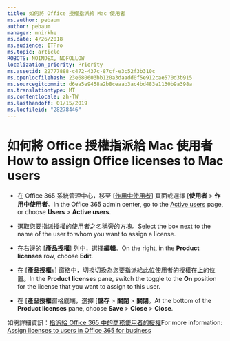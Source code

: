 ```yaml
---
title: 如何將 Office 授權指派給 Mac 使用者
ms.author: pebaum
author: pebaum
manager: mnirkhe
ms.date: 4/26/2018
ms.audience: ITPro
ms.topic: article
ROBOTS: NOINDEX, NOFOLLOW
localization_priority: Priority
ms.assetid: 22777888-c472-437c-87cf-e3c52f3b310c
ms.openlocfilehash: 23e680603bb120a3daadd0f5e912cae570d3b915
ms.sourcegitcommit: d6ea5e9458a2b8ceaab3ac4bd483e1130b9a398a
ms.translationtype: MT
ms.contentlocale: zh-TW
ms.lasthandoff: 01/15/2019
ms.locfileid: "28278446"
---
```

# <a name="how-to-assign-office-licenses-to-mac-users"></a><span data-ttu-id="f8c22-102">如何將 Office 授權指派給 Mac 使用者</span><span class="sxs-lookup"><span data-stu-id="f8c22-102">How to assign Office licenses to Mac users</span></span>

- <span data-ttu-id="f8c22-103">在 Office 365 系統管理中心，移至 [[作用中使用者](https://go.microsoft.com/fwlink/p/?linkid=834822)] 頁面或選擇 [**使用者** \> **作用中使用者**。</span><span class="sxs-lookup"><span data-stu-id="f8c22-103">In the Office 365 admin center, go to the [Active users](https://go.microsoft.com/fwlink/p/?linkid=834822) page, or choose **Users** \> **Active users**.</span></span>
    
- <span data-ttu-id="f8c22-104">選取您要指派授權的使用者之名稱旁的方塊。</span><span class="sxs-lookup"><span data-stu-id="f8c22-104">Select the box next to the name of the user to whom you want to assign a license.</span></span>
    
- <span data-ttu-id="f8c22-105">在右邊的 [**產品授權**] 列中，選擇**編輯**。</span><span class="sxs-lookup"><span data-stu-id="f8c22-105">On the right, in the **Product licenses** row, choose **Edit**.</span></span>
    
- <span data-ttu-id="f8c22-106">在 [**產品授權**s] 窗格中，切換切換為您要指派給此位使用者的授權在**上**的位置。</span><span class="sxs-lookup"><span data-stu-id="f8c22-106">In the **Product license**s pane, switch the toggle to the **On** position for the license that you want to assign to this user.</span></span> 
    
- <span data-ttu-id="f8c22-107">在 [**產品授權**窗格底端，選擇 [**儲存** \> **關閉** \> **關閉**。</span><span class="sxs-lookup"><span data-stu-id="f8c22-107">At the bottom of the **Product licenses** pane, choose **Save** \> **Close** \> **Close**.</span></span>
    
<span data-ttu-id="f8c22-108">如需詳細資訊：[指派給 Office 365 中的商務使用者的授權](.md)</span><span class="sxs-lookup"><span data-stu-id="f8c22-108">For more information: [Assign licenses to users in Office 365 for business](.md)</span></span>
  

